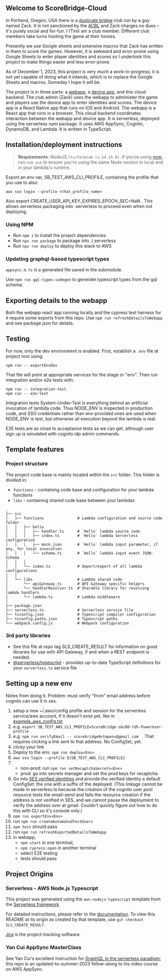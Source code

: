 ## Welcome to ScoreBridge-Cloud

In Portland, Oregon, USA there is a [duplicate bridge](https://en.wikipedia.org/wiki/Duplicate_bridge) club run by a guy named Zack.  It is not sanctioned by the [ACBL](https://acbl.org/) and Zack charges no dues – it's purely social and for-fun.  I (Tim) am a club member.  Different club members take turns hosting the game at their homes.

Presently we use Google sheets and extensive macros that Zack has written in them to score the games.  However, it is awkward and error-prone using Google Sheets to enter player identities and scores so I undertook this project to make things easier and less error-prone.

As of December 1, 2023, this project is very much a work-in-progress; it is not yet capable of doing what it intends, which is to replace the Google Sheets and macros. Someday I hope it will be.

The project is in three parts: a [webapp](https://github.com/timheilman/scorebridge-webapp), a [device app](https://github.com/timheilman/scorebridge-device), and this cloud backend. The club admin (Zack) uses the webapp to administer the game and players use the device app to enter identities and scores.  The device app is a React Native app that runs on iOS and Android.  The webapp is a React app that runs in a browser. This cloud backend coordinates interaction between the webapp and device app.  It is serverless, deployed using the serverless npm package.  It uses AWS AppSync, Cognito, DynamoDB, and Lambda.  It is written in TypeScript.

## Installation/deployment instructions

> **Requirements**: NodeJS `lts/fermium (v.14.15.0)`. If you're using [nvm](https://github.com/nvm-sh/nvm), run `nvm use` to ensure you're using the same Node version in local and in your lambda's runtime.

Export an env var, SB_TEST_AWS_CLI_PROFILE, containing the profile that you use to also:

```
aws sso login --profile <that_profile_name>
```

Also export CREATE_USER_API_KEY_EXPIRES_EPOCH_SEC=NaN . This allows serverless packaging into .serverless to proceed even when not deploying.

### Using NPM

- Run `npm i` to install the project dependencies
- Run `npx run package` to package into ./.serverless
- Run `npx run deploy` to deploy this stack to AWS

### Updating graphql-based typescript types

`appsync.d.ts` is a generated file saved in the submodule.

Use `npm run gql-types-codegen` to generate typescript types from the gql schema.

## Exporting details to the webapp

Both the webapp react app running locally and the cypress test harness for it require some exports from this repo. Use `npm run refreshDetailsToWebapp` and see package.json for details.

## Testing

For now, only the dev environment is enabled. First, establish a `.env` file at project root using:

```
npm run -- exportEnvDev
```

That file will point at appropriate services for the stage or "env". Then run integration and/or e2e tests with:

```
npm run -- integration-test
npm run -- e2e-test
```

Integration tests System-Under-Test is everything behind an artificial invocation of lambda code. Thus NODE_ENV is inspected in production code, and SSO credentials rather than env-provided ones are used when NODE_ENV is test, but otherwise all execution beyond the lambda is real.

E2E tests are as close to acceptance tests as we can get, although user sign up is simulated with cognito idp admin commands.

## Template features

### Project structure

The project code base is mainly located within the `src` folder. This folder is divided in:

- `functions` - containing code base and configuration for your lambda functions
- `libs` - containing shared code base between your lambdas

```
.
├── src
│   ├── functions               # Lambda configuration and source code folder
│   │   ├── hello
│   │   │   ├── handler.ts      # `Hello` lambda source code
│   │   │   ├── index.ts        # `Hello` lambda Serverless configuration
│   │   │   ├── mock.json       # `Hello` lambda input parameter, if any, for local invocation
│   │   │   └── schema.ts       # `Hello` lambda input event JSON-Schema
│   │   │
│   │   └── index.ts            # Import/export of all lambda configurations
│   │
│   └── libs                    # Lambda shared code
│       └── apiGateway.ts       # API Gateway specific helpers
│       └── handlerResolver.ts  # Sharable library for resolving lambda handlers
│       └── lambda.ts           # Lambda middleware
│
├── package.json
├── serverless.ts               # Serverless service file
├── tsconfig.json               # Typescript compiler configuration
├── tsconfig.paths.json         # Typescript paths
└── webpack.config.js           # Webpack configuration
```

### 3rd party libraries

- See this file at repo tag SLS_CREATE_RESULT for information on good libraries for use with API Gateway, if and when a REST endpoint is needed.
- [@serverless/typescript](https://github.com/serverless/typescript) - provides up-to-date TypeScript definitions for your `serverless.ts` service file

## Setting up a new env

Notes from doing it. Problem: must verify "from" email address before cognito can use it in ses.

1. setup a new ~/.aws/config profile and session for the serverless service/aws account, if it doesn't exist yet, like in [example_aws_config.txt](./example_aws_config.txt)
2. e.g. `export SB_TEST_AWS_CLI_PROFILE=ScoreBridge-sbc00-tdh-PowerUser-profile`
3. e.g. `npm run verifyEmail -- scorebridge8+tmpenv@gmail.com ` . That requires clicking a link sent to that address. No ConfigSet, yet.
4. clicky your link
5. Deploy to the env. `npm run deploy<Env>`
6. `aws sso login --profile ${SB_TEST_AWS_CLI_PROFILE}`
7. - non-prod: run `npm run setRecaptchaSecrets<Env>`
   - prod: go into secrets manager and set the prod keys for recaptcha.
8. Go into [SES verified identities](https://us-west-2.console.aws.amazon.com/ses/home?region=us-west-2#/verified-identities) and provide the verified identity a default ConfigSet: the one with a suffix of the <Env> deployed. (This linkage cannot be made in serverless.ts because the creation of the cognito user pool resource tests the email-send and fails the resource creation if the address is not verified in SES, and we cannot pause the deployment to verify the address over at gmail. Couldn't quickly figure out how to do this with CLI so it's console only.)
9. `npm run exportEnv<Env>`
10. run `npm run createAutomatedTestUsers`
11. `npm test` should pass
12. run `npm run refreshExportedDetailsToWebapp`
13. in webapp,
    - `npm start` in one terminal,
    - `npm cypress:open` in another terminal
    - select E2E testing
    - tests should pass

## Project Origins

### Serverless - AWS Node.js Typescript

This project was generated using the `aws-nodejs-typescript` template from the [Serverless framework](https://www.serverless.com/).

For detailed instructions, please refer to the [documentation](https://www.serverless.com/framework/docs/providers/aws/). To view this README at its origin as created by that template, use `git checkout SLS_CREATE_RESULT`.

[Jira](https://theilman.atlassian.net/jira/software/projects/SCOR/boards/1) is the project-tracking software.

### Yan Cui AppSync MasterClass

See Yan Cui's excellent instruction for [GraphQL in the serverless paradigm](https://appsyncmasterclass.com); this repo is an updated-to-summer-2023 follow-along to his video course on AWS AppSync.
